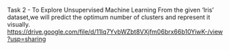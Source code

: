 
Task 2 - To Explore Unsupervised Machine Learning From the given ‘Iris’ dataset,we will predict the optimum number of clusters and represent it visually.
https://drive.google.com/file/d/11Iq7YvbWZbt8VXjfm06brx66b10YiwK-/view?usp=sharing
